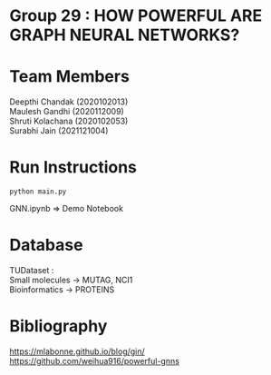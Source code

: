 # Group 29 : HOW POWERFUL ARE GRAPH NEURAL NETWORKS?

# Team Members
Deepthi Chandak (2020102013)  
Maulesh Gandhi (2020112009)  
Shruti Kolachana (2020102053)  
Surabhi Jain (2021121004)  

# Run Instructions
```
python main.py
```
GNN.ipynb => Demo Notebook

# Database
TUDataset :  
Small molecules -> MUTAG, NCI1  
Bioinformatics -> PROTEINS  

# Bibliography
https://mlabonne.github.io/blog/gin/  
https://github.com/weihua916/powerful-gnns  
